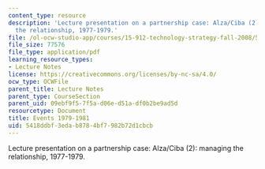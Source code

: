 ```yaml
---
content_type: resource
description: 'Lecture presentation on a partnership case: Alza/Ciba (2): managing
  the relationship, 1977-1979.'
file: /ol-ocw-studio-app/courses/15-912-technology-strategy-fall-2008/5418ddbf3edab8784bf7982b72d1cbcb_lec_21_d.pdf
file_size: 77576
file_type: application/pdf
learning_resource_types:
- Lecture Notes
license: https://creativecommons.org/licenses/by-nc-sa/4.0/
ocw_type: OCWFile
parent_title: Lecture Notes
parent_type: CourseSection
parent_uid: 09ebf9f5-7f5a-d06e-d51a-df0b2be9ad5d
resourcetype: Document
title: Events 1979-1981
uid: 5418ddbf-3eda-b878-4bf7-982b72d1cbcb
---
```

Lecture presentation on a partnership case: Alza/Ciba (2): managing the relationship, 1977-1979.